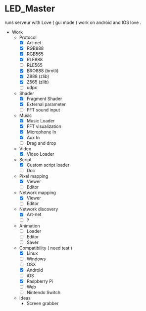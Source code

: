 # LED_Master

runs serveur with Love ( gui mode ) work on android and IOS
love .

- Work
  - Protocol
    - [x] Art-net
    - [x] RGB888
    - [x] RGB565
    - [x] RLE888
    - [ ] RLE565
    - [x] BRO888 (brotli)
    - [x] Z888 (zlib)
    - [x] Z565 (zlib)
    - [ ] udpx
  - Shader
    - [x] Fragment Shader
    - [x] External parameter
    - [ ] FFT sound input
  - Music
    - [x] Music Loader
    - [x] FFT visualization
    - [x] Microphone In
    - [x] Aux In
    - [ ] Drag and drop
  - Video
    - [x] Video Loader
  - Script
    - [x] Custom script loader
    - [ ] Doc
  - Pixel mapping
    - [x] Viewer
    - [ ] Editor
  - Network mapping
    - [x] Viewer
    - [ ] Editor
  - Network discovery
    - [x] Art-net
    - [ ] ?
  - Animation
    - [ ] Loader
    - [ ] Editor
    - [ ] Saver
  - Compatibility ( need test )
    - [x] Linux
    - [ ] Windows
    - [ ] OSX
    - [x] Android
    - [ ] iOS
    - [x] Raspberry Pi
    - [ ] Web
    - [ ] Nintendo Switch
  - Ideas
    - Screen grabber
